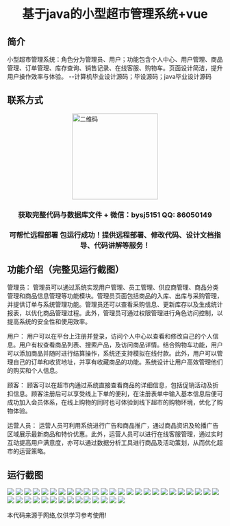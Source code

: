 <p><h1 align="center">基于java的小型超市管理系统+vue</h1></p>

## 简介
小型超市管理系统：角色分为管理员、用户；功能包含个人中心、用户管理、商品管理、订单管理、库存查询、销售记录、在线客服、购物车。页面设计简洁，提升用户操作效率与体验。    --计算机毕业设计源码；毕设源码；java毕业设计源码


## 联系方式
<img src="https://bs-1329754181.cos.ap-shanghai.myqcloud.com/wx.jpg" alt="二维码" style="display: block; margin: 0 auto;" width="200px">
<p><h3 align="center">获取完整代码与数据库文件 + 微信：bysj5151 QQ: 86050149</h3></p>
<p><h3 align="center">可帮忙远程部署 包运行成功！提供远程部署、修改代码、设计文档指导、代码讲解等服务！</h3></p>

## 功能介绍（完整见运行截图）
管理员： 管理员可以通过系统实现用户管理、员工管理、供应商管理、商品分类管理和商品信息管理等功能模块。管理员页面包括商品的入库、出库与采购管理，并提供订单与系统管理功能。管理员还可以查看采购信息、更新库存以及生成统计报表，以优化商品管理过程。此外，管理员可通过权限管理进行角色访问控制，以提高系统的安全性和使用效率。

用户： 用户可以在平台上注册并登录，访问个人中心以查看和修改自己的个人信息。用户有权查看商品列表、搜索产品，及访问商品详情。结合购物车功能，用户可以添加商品并随时进行结算操作，系统还支持模拟在线付款。此外，用户可以管理自己的订单和收货地址，并享有收藏商品的功能。系统设计让用户高效管理他们的购买和个人信息。

顾客： 顾客可以在超市内通过系统直接查看商品的详细信息，包括促销活动及折扣信息。顾客注册后可以享受线上下单的便利，在注册表单中输入基本信息后便可成功加入会员体系，在线上购物的同时也可体验到线下超市的购物环境，优化了购物体验。

运营人员： 运营人员可利用系统进行广告和商品推广，通过商品资讯及轮播广告区域展示最新商品和特价优惠。此外，运营人员可以进行在线客服管理，通过实时互动提高用户满意度，亦可以通过数据分析工具进行商品及活动策划，从而优化超市的运营策略。


## 运行截图
![](https://bs-1329754181.cos.ap-shanghai.myqcloud.com/ssm/SmallSupermarketManagementSystem/img/001.jpg)
![](https://bs-1329754181.cos.ap-shanghai.myqcloud.com/ssm/SmallSupermarketManagementSystem/img/002.jpg)
![](https://bs-1329754181.cos.ap-shanghai.myqcloud.com/ssm/SmallSupermarketManagementSystem/img/003.jpg)
![](https://bs-1329754181.cos.ap-shanghai.myqcloud.com/ssm/SmallSupermarketManagementSystem/img/004.jpg)
![](https://bs-1329754181.cos.ap-shanghai.myqcloud.com/ssm/SmallSupermarketManagementSystem/img/005.jpg)
![](https://bs-1329754181.cos.ap-shanghai.myqcloud.com/ssm/SmallSupermarketManagementSystem/img/006.jpg)
![](https://bs-1329754181.cos.ap-shanghai.myqcloud.com/ssm/SmallSupermarketManagementSystem/img/007.jpg)
![](https://bs-1329754181.cos.ap-shanghai.myqcloud.com/ssm/SmallSupermarketManagementSystem/img/008.jpg)
![](https://bs-1329754181.cos.ap-shanghai.myqcloud.com/ssm/SmallSupermarketManagementSystem/img/009.jpg)
![](https://bs-1329754181.cos.ap-shanghai.myqcloud.com/ssm/SmallSupermarketManagementSystem/img/010.jpg)
![](https://bs-1329754181.cos.ap-shanghai.myqcloud.com/ssm/SmallSupermarketManagementSystem/img/011.jpg)
![](https://bs-1329754181.cos.ap-shanghai.myqcloud.com/ssm/SmallSupermarketManagementSystem/img/012.jpg)
![](https://bs-1329754181.cos.ap-shanghai.myqcloud.com/ssm/SmallSupermarketManagementSystem/img/013.jpg)
![](https://bs-1329754181.cos.ap-shanghai.myqcloud.com/ssm/SmallSupermarketManagementSystem/img/014.jpg)
![](https://bs-1329754181.cos.ap-shanghai.myqcloud.com/ssm/SmallSupermarketManagementSystem/img/015.jpg)
![](https://bs-1329754181.cos.ap-shanghai.myqcloud.com/ssm/SmallSupermarketManagementSystem/img/016.jpg)
![](https://bs-1329754181.cos.ap-shanghai.myqcloud.com/ssm/SmallSupermarketManagementSystem/img/017.jpg)
![](https://bs-1329754181.cos.ap-shanghai.myqcloud.com/ssm/SmallSupermarketManagementSystem/img/018.jpg)
![](https://bs-1329754181.cos.ap-shanghai.myqcloud.com/ssm/SmallSupermarketManagementSystem/img/019.jpg)
![](https://bs-1329754181.cos.ap-shanghai.myqcloud.com/ssm/SmallSupermarketManagementSystem/img/020.jpg)
![](https://bs-1329754181.cos.ap-shanghai.myqcloud.com/ssm/SmallSupermarketManagementSystem/img/021.jpg)
![](https://bs-1329754181.cos.ap-shanghai.myqcloud.com/ssm/SmallSupermarketManagementSystem/img/022.jpg)
![](https://bs-1329754181.cos.ap-shanghai.myqcloud.com/ssm/SmallSupermarketManagementSystem/img/023.jpg)
![](https://bs-1329754181.cos.ap-shanghai.myqcloud.com/ssm/SmallSupermarketManagementSystem/img/024.jpg)
![](https://bs-1329754181.cos.ap-shanghai.myqcloud.com/ssm/SmallSupermarketManagementSystem/img/025.jpg)
![](https://bs-1329754181.cos.ap-shanghai.myqcloud.com/ssm/SmallSupermarketManagementSystem/img/026.jpg)
![](https://bs-1329754181.cos.ap-shanghai.myqcloud.com/ssm/SmallSupermarketManagementSystem/img/027.jpg)
![](https://bs-1329754181.cos.ap-shanghai.myqcloud.com/ssm/SmallSupermarketManagementSystem/img/028.jpg)
![](https://bs-1329754181.cos.ap-shanghai.myqcloud.com/ssm/SmallSupermarketManagementSystem/img/029.jpg)
![](https://bs-1329754181.cos.ap-shanghai.myqcloud.com/ssm/SmallSupermarketManagementSystem/img/030.jpg)
![](https://bs-1329754181.cos.ap-shanghai.myqcloud.com/ssm/SmallSupermarketManagementSystem/img/031.jpg)
![](https://bs-1329754181.cos.ap-shanghai.myqcloud.com/ssm/SmallSupermarketManagementSystem/img/032.jpg)
![](https://bs-1329754181.cos.ap-shanghai.myqcloud.com/ssm/SmallSupermarketManagementSystem/img/033.jpg)
![](https://bs-1329754181.cos.ap-shanghai.myqcloud.com/ssm/SmallSupermarketManagementSystem/img/034.jpg)
![](https://bs-1329754181.cos.ap-shanghai.myqcloud.com/ssm/SmallSupermarketManagementSystem/img/035.jpg)
![](https://bs-1329754181.cos.ap-shanghai.myqcloud.com/ssm/SmallSupermarketManagementSystem/img/036.jpg)
![](https://bs-1329754181.cos.ap-shanghai.myqcloud.com/ssm/SmallSupermarketManagementSystem/img/037.jpg)
![](https://bs-1329754181.cos.ap-shanghai.myqcloud.com/ssm/SmallSupermarketManagementSystem/img/038.jpg)
![](https://bs-1329754181.cos.ap-shanghai.myqcloud.com/ssm/SmallSupermarketManagementSystem/img/039.jpg)

<p>本代码来源于网络,仅供学习参考使用!</p>

